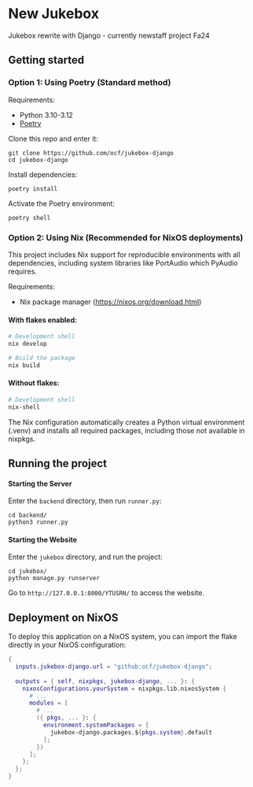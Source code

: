 # New Jukebox

Jukebox rewrite with Django - currently newstaff project Fa24

## Getting started

### Option 1: Using Poetry (Standard method)

Requirements:

- Python 3.10-3.12
- [Poetry](https://python-poetry.org/)

Clone this repo and enter it:

```
git clone https://github.com/ocf/jukebox-django
cd jukebox-django
```

Install dependencies:

```
poetry install
```

Activate the Poetry environment:

```
poetry shell
```

### Option 2: Using Nix (Recommended for NixOS deployments)

This project includes Nix support for reproducible environments with all dependencies, including system libraries like PortAudio which PyAudio requires.

Requirements:
- Nix package manager (https://nixos.org/download.html)

#### With flakes enabled:

```bash
# Development shell
nix develop

# Build the package
nix build
```

#### Without flakes:

```bash
# Development shell
nix-shell
```

The Nix configuration automatically creates a Python virtual environment (.venv) and installs all required packages, including those not available in nixpkgs.

## Running the project

#### Starting the Server

Enter the `backend` directory, then run `runner.py`:

```
cd backend/
python3 runner.py
```

#### Starting the Website

Enter the `jukebox` directory, and run the project:

```
cd jukebox/
python manage.py runserver
```

Go to `http://127.0.0.1:8000/YTUSRN/` to access the website.

## Deployment on NixOS

To deploy this application on a NixOS system, you can import the flake directly in your NixOS configuration:

```nix
{
  inputs.jukebox-django.url = "github:ocf/jukebox-django";
  
  outputs = { self, nixpkgs, jukebox-django, ... }: {
    nixosConfigurations.yourSystem = nixpkgs.lib.nixosSystem {
      # ...
      modules = [
        # ...
        ({ pkgs, ... }: {
          environment.systemPackages = [
            jukebox-django.packages.${pkgs.system}.default
          ];
        })
      ];
    };
  };
}
```